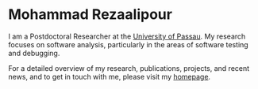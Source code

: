 # Mohammad Rezaalipour

I am a Postdoctoral Researcher at the [University of Passau](https://www.uni-passau.de/en/). My research focuses on software analysis, particularly in the areas of software testing and debugging.

For a detailed overview of my research, publications, projects, and recent news, and to get in touch with me, please visit my [homepage](https://mohrez86.github.io).

